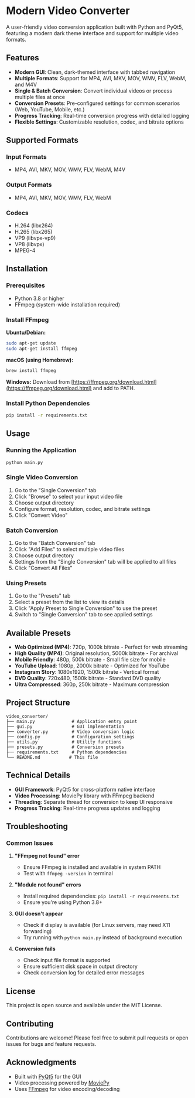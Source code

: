 # Modern Video Converter

A user-friendly video conversion application built with Python and PyQt5, featuring a modern dark theme interface and support for multiple video formats.

## Features

- **Modern GUI**: Clean, dark-themed interface with tabbed navigation
- **Multiple Formats**: Support for MP4, AVI, MKV, MOV, WMV, FLV, WebM, and M4V
- **Single & Batch Conversion**: Convert individual videos or process multiple files at once
- **Conversion Presets**: Pre-configured settings for common scenarios (Web, YouTube, Mobile, etc.)
- **Progress Tracking**: Real-time conversion progress with detailed logging
- **Flexible Settings**: Customizable resolution, codec, and bitrate options

## Supported Formats

### Input Formats
- MP4, AVI, MKV, MOV, WMV, FLV, WebM, M4V

### Output Formats
- MP4, AVI, MKV, MOV, WMV, FLV, WebM

### Codecs
- H.264 (libx264)
- H.265 (libx265)
- VP9 (libvpx-vp9)
- VP8 (libvpx)
- MPEG-4

## Installation

### Prerequisites
- Python 3.8 or higher
- FFmpeg (system-wide installation required)

### Install FFmpeg

**Ubuntu/Debian:**
```bash
sudo apt-get update
sudo apt-get install ffmpeg
```

**macOS (using Homebrew):**
```bash
brew install ffmpeg
```

**Windows:**
Download from [https://ffmpeg.org/download.html](https://ffmpeg.org/download.html) and add to PATH.

### Install Python Dependencies

```bash
pip install -r requirements.txt
```

## Usage

### Running the Application

```bash
python main.py
```

### Single Video Conversion

1. Go to the "Single Conversion" tab
2. Click "Browse" to select your input video file
3. Choose output directory
4. Configure format, resolution, codec, and bitrate settings
5. Click "Convert Video"

### Batch Conversion

1. Go to the "Batch Conversion" tab
2. Click "Add Files" to select multiple video files
3. Choose output directory
4. Settings from the "Single Conversion" tab will be applied to all files
5. Click "Convert All Files"

### Using Presets

1. Go to the "Presets" tab
2. Select a preset from the list to view its details
3. Click "Apply Preset to Single Conversion" to use the preset
4. Switch to "Single Conversion" tab to see applied settings

## Available Presets

- **Web Optimized (MP4)**: 720p, 1000k bitrate - Perfect for web streaming
- **High Quality (MP4)**: Original resolution, 5000k bitrate - For archival
- **Mobile Friendly**: 480p, 500k bitrate - Small file size for mobile
- **YouTube Upload**: 1080p, 2000k bitrate - Optimized for YouTube
- **Instagram Story**: 1080x1920, 1500k bitrate - Vertical format
- **DVD Quality**: 720x480, 1500k bitrate - Standard DVD quality
- **Ultra Compressed**: 360p, 250k bitrate - Maximum compression

## Project Structure

```
video_converter/
├── main.py              # Application entry point
├── gui.py               # GUI implementation
├── converter.py         # Video conversion logic
├── config.py            # Configuration settings
├── utils.py             # Utility functions
├── presets.py           # Conversion presets
├── requirements.txt     # Python dependencies
└── README.md           # This file
```

## Technical Details

- **GUI Framework**: PyQt5 for cross-platform native interface
- **Video Processing**: MoviePy library with FFmpeg backend
- **Threading**: Separate thread for conversion to keep UI responsive
- **Progress Tracking**: Real-time progress updates and logging

## Troubleshooting

### Common Issues

1. **"FFmpeg not found" error**
   - Ensure FFmpeg is installed and available in system PATH
   - Test with `ffmpeg -version` in terminal

2. **"Module not found" errors**
   - Install required dependencies: `pip install -r requirements.txt`
   - Ensure you're using Python 3.8+

3. **GUI doesn't appear**
   - Check if display is available (for Linux servers, may need X11 forwarding)
   - Try running with `python main.py` instead of background execution

4. **Conversion fails**
   - Check input file format is supported
   - Ensure sufficient disk space in output directory
   - Check conversion log for detailed error messages

## License

This project is open source and available under the MIT License.

## Contributing

Contributions are welcome! Please feel free to submit pull requests or open issues for bugs and feature requests.

## Acknowledgments

- Built with [PyQt5](https://pypi.org/project/PyQt5/) for the GUI
- Video processing powered by [MoviePy](https://pypi.org/project/moviepy/)
- Uses [FFmpeg](https://ffmpeg.org/) for video encoding/decoding

